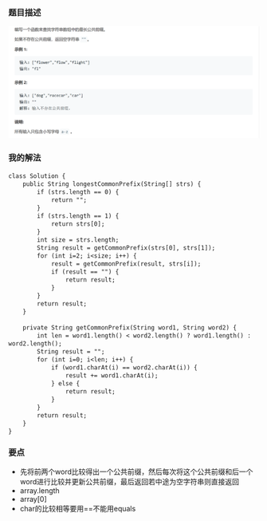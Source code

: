 ### 题目描述
![](img/14-description.png)

### 我的解法
```
class Solution {
    public String longestCommonPrefix(String[] strs) {
        if (strs.length == 0) {
            return "";
        }
        if (strs.length == 1) {
            return strs[0];
        }
        int size = strs.length;
        String result = getCommonPrefix(strs[0], strs[1]);
        for (int i=2; i<size; i++) {
            result = getCommonPrefix(result, strs[i]);
            if (result == "") {
                return result;
            }
        }
        return result;
    }
    
    private String getCommonPrefix(String word1, String word2) {
        int len = word1.length() < word2.length() ? word1.length() : word2.length();  
        String result = "";
        for (int i=0; i<len; i++) {
            if (word1.charAt(i) == word2.charAt(i)) {
                result += word1.charAt(i);
            } else {
                return result;
            }
        }
        return result;
    }
}
```

### 要点
- 先将前两个word比较得出一个公共前缀，然后每次将这个公共前缀和后一个word进行比较并更新公共前缀，最后返回若中途为空字符串则直接返回
- array.length
- array[0]
- char的比较相等要用==不能用equals